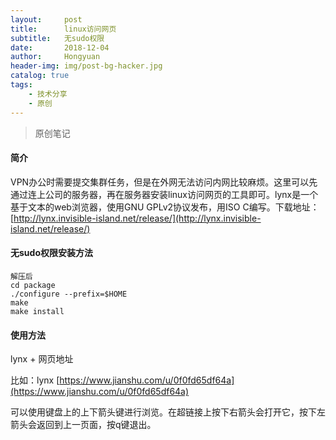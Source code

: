 ```yaml
---
layout:     post
title:      linux访问网页
subtitle:   无sudo权限
date:       2018-12-04
author:     Hongyuan
header-img: img/post-bg-hacker.jpg
catalog: true
tags:
    - 技术分享
    - 原创
---
```



> 原创笔记

#### 简介

VPN办公时需要提交集群任务，但是在外网无法访问内网比较麻烦。这里可以先通过连上公司的服务器，再在服务器安装linux访问网页的工具即可。lynx是一个基于文本的web浏览器，使用GNU GPLv2协议发布，用ISO C编写。下载地址：[http://lynx.invisible-island.net/release/](http://lynx.invisible-island.net/release/)

#### 无sudo权限安装方法

```
解压后
cd package
./configure --prefix=$HOME
make
make install
```

#### 使用方法

lynx + 网页地址

比如：lynx [https://www.jianshu.com/u/0f0fd65df64a](https://www.jianshu.com/u/0f0fd65df64a)

可以使用键盘上的上下箭头键进行浏览。在超链接上按下右箭头会打开它，按下左箭头会返回到上一页面，按q键退出。